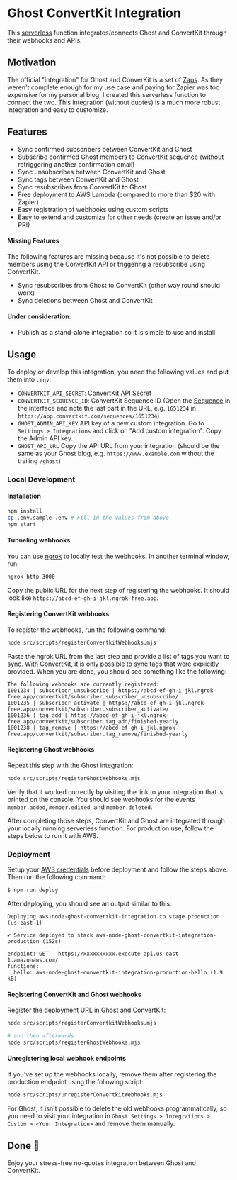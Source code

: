 # Ghost ConvertKit Integration

This [serverless](https://github.com/serverless/serverless) function integrates/connects Ghost and ConvertKit through their webhooks and APIs.

## Motivation

The official "integration" for Ghost and ConverKit is a set of [Zaps](https://ghost.org/integrations/convertkit/#sync-ghost-members-to-convertkit). As they weren't complete enough for my use case and paying for Zapier was too expensive for my personal blog, I created this serverless function to connect the two. This integration (without quotes) is a much more robust integration and easy to customize.

## Features

- Sync confirmed subscribers between ConvertKit and Ghost
- Subscribe confirmed Ghost members to ConvertKit sequence (without retriggering another confirmation email)
- Sync unsubscribes between ConvertKit and Ghost
- Sync tags between ConvertKit and Ghost
- Sync resubscribes from ConvertKit to Ghost
- Free deployment to AWS Lambda (compared to more than $20 with Zapier)
- Easy registration of webhooks using custom scripts
- Easy to extend and customize for other needs (create an issue and/or PR!)

#### Missing Features

The following features are missing because it's not possible to delete members using the ConvertKit API or triggering a resubscribe using ConvertKit.

- Sync resubscribes from Ghost to ConvertKit (other way round should work)
- Sync deletions between Ghost and ConvertKit

#### Under consideration:

- Publish as a stand-alone integration so it is simple to use and install

## Usage

To deploy or develop this integration, you need the following values and put them into `.env`:

- `CONVERTKIT_API_SECRET`: ConvertKit [API Secret](https://app.convertkit.com/account_settings/advanced_settings)
- `CONVERTKIT_SEQUENCE_ID`: ConvertKit Sequence ID (Open the [Sequence](https://app.convertkit.com/sequences) in the interface and note the last part in the URL, e.g. `1651234` in `https://app.convertkit.com/sequences/1651234`)
- `GHOST_ADMIN_API_KEY` API key of a new custom integration. Go to `Settings > Integrations` and click on "Add custom integration". Copy the Admin API key.
- `GHOST_API_URL` Copy the API URL from your integration (should be the same as your Ghost blog, e.g. `https://www.example.com` without the trailing `/ghost`)

### Local Development

#### Installation

```bash
npm install
cp .env.sample .env # Fill in the values from above
npm start
```

#### Tunneling webhooks

You can use [ngrok](https://ngrok.com/docs/getting-started/) to locally test the webhooks. In another terminal window, run:

```bash
ngrok http 3000
```

Copy the public URL for the next step of registering the webhooks. It should look like `https://abcd-ef-gh-i-jkl.ngrok-free.app`.

#### Registering ConvertKit webhooks

To register the webhooks, run the following command:

```bash
node src/scripts/registerConvertkitWebhooks.mjs
```

Paste the ngrok URL from the last step and provide a list of tags you want to sync. With ConvertKit, it is only possible to sync tags that were explicitly provided. When you are done, you should see something like the following:

```
The following webhooks are currently registered:
1001234 | subscriber_unsubscribe | https://abcd-ef-gh-i-jkl.ngrok-free.app/convertkit/subscriber.subscriber_unsubscribe/
1001235 | subscriber_activate | https://abcd-ef-gh-i-jkl.ngrok-free.app/convertkit/subscriber.subscriber_activate/
1001236 | tag_add | https://abcd-ef-gh-i-jkl.ngrok-free.app/convertkit/subscriber.tag_add/finished-yearly
1001238 | tag_remove | https://abcd-ef-gh-i-jkl.ngrok-free.app/convertkit/subscriber.tag_remove/finished-yearly
```

#### Registering Ghost webhooks

Repeat this step with the Ghost integration:

```bash
node src/scripts/registerGhostWebhooks.mjs
```

Verify that it worked correctly by visiting the link to your integration that is printed on the console. You should see webhooks for the events `member.added`, `member.edited`, and `member.deleted`.

After completing those steps, ConvertKit and Ghost are integrated through your locally running serverless function. For production use, follow the steps below to run it with AWS.

### Deployment

Setup your [AWS credentials](https://www.serverless.com/framework/docs/providers/aws/guide/credentials/) before deployment and follow the steps above. Then run the following command:

```bash
$ npm run deploy
```

After deploying, you should see an output similar to this:

```
Deploying aws-node-ghost-convertkit-integration to stage production (us-east-1)

✔ Service deployed to stack aws-node-ghost-convertkit-integration-production (152s)

endpoint: GET - https://xxxxxxxxxx.execute-api.us-east-1.amazonaws.com/
functions:
  hello: aws-node-ghost-convertkit-integration-production-hello (1.9 kB)
```

#### Registering ConvertKit and Ghost webhooks

Register the deployment URL in Ghost and ConvertKit:

```bash
node src/scripts/registerConvertkitWebhooks.mjs

# and then afterwards
node src/scripts/registerGhostWebhooks.mjs
```

#### Unregistering local webhook endpoints

If you've set up the webhooks locally, remove them after registering the production endpoint using the following script:

```bash
node src/scripts/unregisterConvertkitWebhooks.mjs
```

For Ghost, it isn't possible to delete the old webhooks programmatically, so you need to visit your integration in `Ghost Settings > Integrations > Custom > <Your Integration>` and remove them manually.

## Done 🎉

Enjoy your stress-free no-quotes integration between Ghost and ConvertKit.
